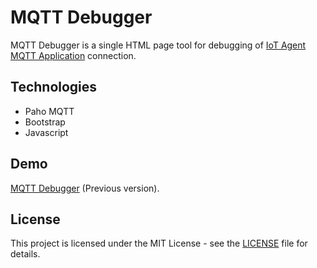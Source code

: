 # MQTT Debugger

 MQTT Debugger is a single HTML page tool for debugging of [IoT Agent MQTT Application](https://georgealexakis.github.io/iot-agent/) connection.

## Technologies

 * Paho MQTT
 * Bootstrap
 * Javascript

## Demo

[MQTT Debugger](https://georgealexakis.github.io/iot-agent/debugger.html) (Previous version).

## License

This project is licensed under the MIT License - see the [LICENSE](LICENSE) file for details.
